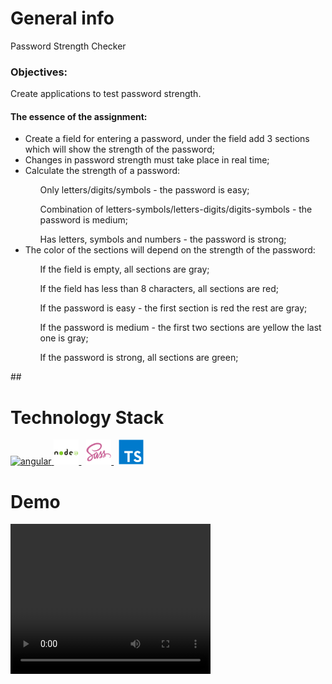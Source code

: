 <h1> General info </h1>

Password Strength Checker
<h3>Objectives:</h3>
Create applications to test password strength.
<h4>The essence of the assignment:</h4>
<ul> <li>Create a field for entering a password, under the field add 3 sections which will show the strength of the password;</li>
   <li>Changes in password strength must take place in real time;</li>
   <li>Calculate the strength of a password:</li>
   <ol>Only letters/digits/symbols - the password is easy;</ol>
  <ol>Combination of letters-symbols/letters-digits/digits-symbols - the password is medium;</ol>
  <ol>Has letters, symbols and numbers - the password is strong;</ol>
   <li>The color of the sections will depend on the strength of the password:</li>
   <ol>If the field is empty, all sections are gray;</ol>
  <ol>If the field has less than 8 characters, all sections are red;</ol>
  <ol>If the password is easy - the first section is red the rest are gray;</ol>
  <ol>If the password is medium - the first two sections are yellow the last one is gray;</ol>
   <ol>If the password is strong, all sections are green;</ol>
</ul>
## <h1>Technology Stack </h1>
<p align="left"> <a href="https://angular.io" target="_blank" rel="noreferrer"> <img src="https://angular.io/assets/images/logos/angular/angular.svg" alt="angular" width="40" height="40"/> </a> <a href="https://nodejs.org" target="_blank" rel="noreferrer"> <img src="https://raw.githubusercontent.com/devicons/devicon/master/icons/nodejs/nodejs-original-wordmark.svg" alt="nodejs" width="40" height="40"/> </a> &nbsp; <a href="https://sass-lang.com" target="_blank" rel="noreferrer"> <img src="https://raw.githubusercontent.com/devicons/devicon/master/icons/sass/sass-original.svg" alt="sass" width="40" height="40"/> </a>&nbsp;  <a href="https://www.typescriptlang.org/" target="_blank" rel="noreferrer"> <img src="https://raw.githubusercontent.com/devicons/devicon/master/icons/typescript/typescript-original.svg" alt="typescript" width="40" height="40"/> </a> </p

## <h1>Demo</h1>

<video width="320" height="240" controls>
  <source src="demo.mp4" type="video/mp4">
  </video>
